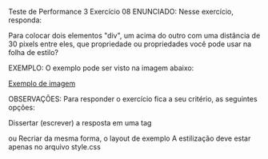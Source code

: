 Teste de Performance 3
Exercício 08
ENUNCIADO:
Nesse exercício, responda:

Para colocar dois elementos "div", um acima do outro com uma distância de 30 pixels entre eles, que propriedade ou propriedades você pode usar na folha de estilo?

EXEMPLO:
O exemplo pode ser visto na imagem abaixo:

[Exemplo de imagem](tp8.jpeg)

OBSERVAÇÕES:
Para responder o exercício fica a seu critério, as seguintes opções:

Dissertar (escrever) a resposta em uma tag <p>
ou
Recriar da mesma forma, o layout de exemplo
A estilização deve estar apenas no arquivo style.css
